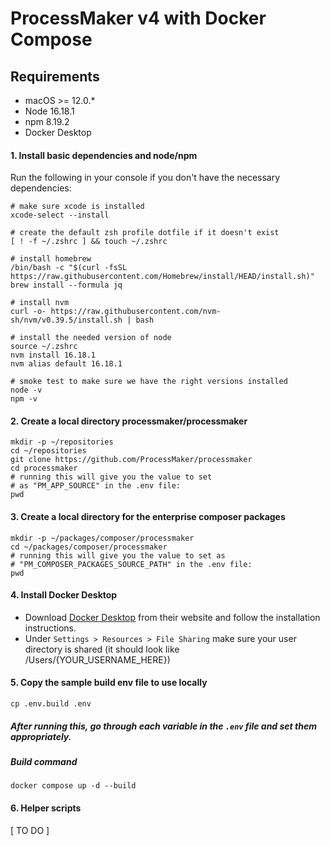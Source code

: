 # ProcessMaker v4 with Docker Compose

## Requirements
- macOS >= 12.0.*
- Node 16.18.1
- npm 8.19.2
- Docker Desktop

#### 1. Install basic dependencies and node/npm
Run the following in your console if you don't have the necessary dependencies:
```shell
# make sure xcode is installed
xcode-select --install

# create the default zsh profile dotfile if it doesn't exist
[ ! -f ~/.zshrc ] && touch ~/.zshrc

# install homebrew
/bin/bash -c "$(curl -fsSL https://raw.githubusercontent.com/Homebrew/install/HEAD/install.sh)"
brew install --formula jq

# install nvm
curl -o- https://raw.githubusercontent.com/nvm-sh/nvm/v0.39.5/install.sh | bash

# install the needed version of node
source ~/.zshrc
nvm install 16.18.1
nvm alias default 16.18.1

# smoke test to make sure we have the right versions installed
node -v
npm -v
```

#### 2. Create a local directory processmaker/processmaker
```shell
mkdir -p ~/repositories
cd ~/repositories
git clone https://github.com/ProcessMaker/processmaker
cd processmaker
# running this will give you the value to set
# as "PM_APP_SOURCE" in the .env file:
pwd
```

#### 3. Create a local directory for the enterprise composer packages
```shell
mkdir -p ~/packages/composer/processmaker
cd ~/packages/composer/processmaker
# running this will give you the value to set as
# "PM_COMPOSER_PACKAGES_SOURCE_PATH" in the .env file:
pwd
```

#### 4. Install Docker Desktop
- Download [Docker Desktop](https://www.docker.com/products/docker-desktop/) from their website and follow the installation instructions.
- Under `Settings > Resources > File Sharing` make sure your user directory is shared (it should look like /Users/{YOUR_USERNAME_HERE})

#### 5. Copy the sample build env file to use locally
```shell
cp .env.build .env
```
##### After running this, go through each variable in the `.env` file and set them appropriately.

##### Build command
```shell
docker compose up -d --build
```

#### 6. Helper scripts
[ TO DO ]

